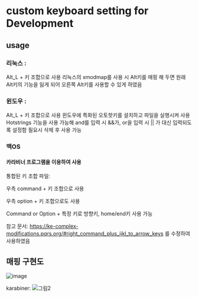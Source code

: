 # custom keyboard setting for Development

## usage

### 리눅스 :

Alt_L + 키 조합으로 사용
리눅스의 xmodmap를 사용 시 Alt키를 매핑 해 두면 원래 Alt키의 기능을 잃게 되어
오른쪽 Alt키를 사용할 수 있게 하였음

### 윈도우 :

Alt_L + 키 조합으로 사용
윈도우에 특화된 오토핫키를 설치하고 파일을 실행시켜 사용
Hotstrings 기능을 사용 가능해 and를 입력 시 &&가, or을 입력 시 || 가 대신 입력되도록 설정함
필요시 삭제 후 사용 가능

### 맥OS

#### 카라비너 프로그램을 이용하여 사용

통합된 키 조합 파일:

우측 command + 키 조합으로 사용

우측 option + 키 조합으로도 사용

Command or Option + 특정 키로 방향키, home/end키 사용 가능

참고 문서: https://ke-complex-modifications.pqrs.org/#right_command_plus_ijkl_to_arrow_keys 를 수정하여 사용하였음

## 매핑 구현도

![image](https://user-images.githubusercontent.com/38485612/101178123-f42ee480-368b-11eb-92a3-39305bdcc3b9.png)

karabiner:
![그림2](https://user-images.githubusercontent.com/38485612/144548049-b158307d-6110-485d-b5bc-1a88122b1cc0.png)
